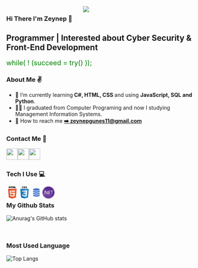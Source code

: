 <img src="https://media1.giphy.com/media/KmHueA88mFABT9GkkR/giphy.gif?cid=ecf05e478wf5eqex7qgs9jvdctyyemkjtankxveza57p4tb4&rid=giphy.gif&ct=g" align="right" width="300px">

### Hi There I'm Zeynep :dizzy:	
## Programmer | Interested about Cyber Security & Front-End Development

<font color="green" font size=4> while( ! (succeed = try() ));</font>

<!--<font color="green" font size=3> if(brain!=empty)<br/>
{ <br/>
        keepCoding(); <br/>
} <br/>
else <br/>{ <br/> 
        orderCoffee(); <br/>
}
</font> -->

### About Me ✌️

<ul dir="auto">
<li><g-emoji class="g-emoji" alias="rocket" fallback-src="https://github.githubassets.com/images/icons/emoji/unicode/1f680.png">🚀</g-emoji></g-emoji> I’m currently learning<strong> C#, HTML, CSS </strong>and using <strong> JavaScript, SQL and Python</strong>.</li>
<li><g-emoji class="g-emoji" alias="woman_technologist" fallback-src="https://github.githubassets.com/images/icons/emoji/unicode/1f469-1f4bb.png">👩&zwj;💻</g-emoji></g-emoji> I graduated from Computer Programing and now I studying Management Information Systems.</li>
<li><g-emoji class="g-emoji" alias="call_me_hand" fallback-src="https://github.githubassets.com/images/icons/emoji/unicode/1f919.png">🤙</g-emoji> How to reach me  <strong><a href="mailto:zeynepgunes11@gmail.com"> <g-emoji class="g-emoji" alias="arrow_right" fallback-src="https://github.githubassets.com/images/icons/emoji/unicode/27a1.png">➡️</g-emoji> zeynepgunes11@gmail.com</a></strong></li>
</ul>

### Contact Me 📱

<a href="https://www.linkedin.com/in/zeynepgunes/" target="blank"><img align="left" src="https://unpkg.com/simple-icons@v7/icons/linkedin.svg" height="30" width="30" /></a>
<a href="mailto:zeynepgunes11@gmail.com" target="blank"><img align="left" src="https://unpkg.com/simple-icons@v7/icons/gmail.svg" height="30" width="30" /></a>
<a href="https://medium.com/@zeynepgunes11" target="blank"><img align="left" src="https://unpkg.com/simple-icons@v7/icons/medium.svg" height="30" width="30" /></a>

 
<br/>
<br/>

### Tech I Use 💻

<img src="https://raw.githubusercontent.com/github/explore/80688e429a7d4ef2fca1e82350fe8e3517d3494d/topics/html/html.png" width="32" align="left">
<img src="https://raw.githubusercontent.com/github/explore/80688e429a7d4ef2fca1e82350fe8e3517d3494d/topics/css/css.png" width="32" align="left">
<img src="https://raw.githubusercontent.com/github/explore/80688e429a7d4ef2fca1e82350fe8e3517d3494d/topics/sql/sql.png" width="32" align="left">
<img src="https://raw.githubusercontent.com/github/explore/80688e429a7d4ef2fca1e82350fe8e3517d3494d/topics/dotnet/dotnet.png" width="32" align="left">

<br/>

### My Github Stats
![Anurag's GitHub stats](https://github-readme-stats.vercel.app/api?username=zgunes&show_icons=true&theme=dark)

<br/>


### Most Used Language
![Top Langs](https://github-readme-stats.vercel.app/api/top-langs/?username=zgunes&layout=compact&theme=dark)




